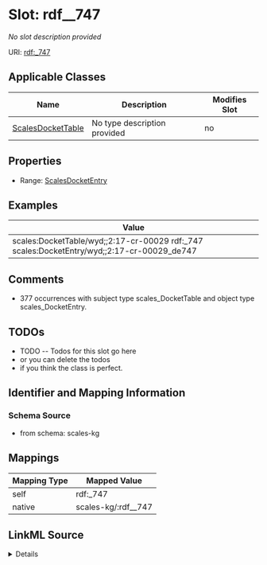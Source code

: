 

# Slot: rdf__747


_No slot description provided_





URI: [rdf:_747](http://www.w3.org/1999/02/22-rdf-syntax-ns#_747)



<!-- no inheritance hierarchy -->





## Applicable Classes

| Name | Description | Modifies Slot |
| --- | --- | --- |
| [ScalesDocketTable](../classes/ScalesDocketTable.md) | No type description provided |  no  |







## Properties

* Range: [ScalesDocketEntry](../classes/ScalesDocketEntry.md)






## Examples

| Value |
| --- |
| scales:DocketTable/wyd;;2:17-cr-00029 rdf:_747 scales:DocketEntry/wyd;;2:17-cr-00029_de747 |

## Comments

* 377 occurrences with subject type scales_DocketTable and object type scales_DocketEntry.

## TODOs

* TODO -- Todos for this slot go here
* or you can delete the todos
* if you think the class is perfect.

## Identifier and Mapping Information







### Schema Source


* from schema: scales-kg




## Mappings

| Mapping Type | Mapped Value |
| ---  | ---  |
| self | rdf:_747 |
| native | scales-kg/:rdf__747 |




## LinkML Source

<details>
```yaml
name: rdf__747
description: No slot description provided
todos:
- TODO -- Todos for this slot go here
- or you can delete the todos
- if you think the class is perfect.
comments:
- 377 occurrences with subject type scales_DocketTable and object type scales_DocketEntry.
examples:
- value: scales:DocketTable/wyd;;2:17-cr-00029 rdf:_747 scales:DocketEntry/wyd;;2:17-cr-00029_de747
from_schema: scales-kg
rank: 1000
slot_uri: rdf:_747
alias: rdf__747
domain_of:
- scales_DocketTable
range: scales_DocketEntry

```
</details>